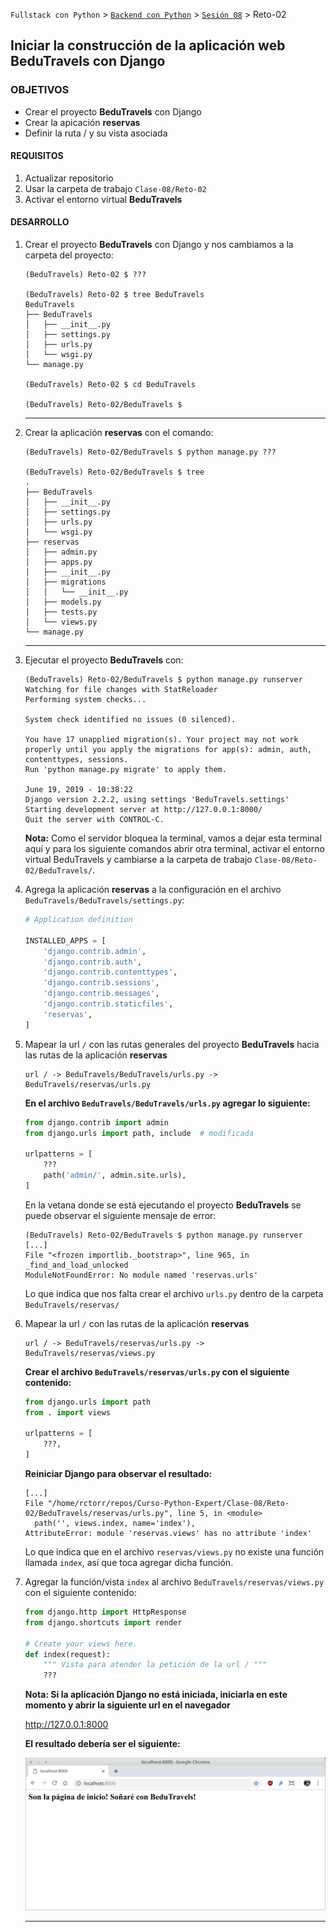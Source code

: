 `Fullstack con Python` > [`Backend con Python`](../../Readme.md) > [`Sesión 08`](../Readme.md) > Reto-02
## Iniciar la construcción de la aplicación web BeduTravels con Django

### OBJETIVOS
- Crear el proyecto __BeduTravels__ con Django
- Crear la apicación __reservas__
- Definir la ruta / y su vista asociada

#### REQUISITOS
1. Actualizar repositorio
1. Usar la carpeta de trabajo `Clase-08/Reto-02`
1. Activar el entorno virtual __BeduTravels__

#### DESARROLLO
1. Crear el proyecto __BeduTravels__ con Django y nos cambiamos a la carpeta del proyecto:

   ```console
   (BeduTravels) Reto-02 $ ???

   (BeduTravels) Reto-02 $ tree BeduTravels
   BeduTravels
   ├── BeduTravels
   │   ├── __init__.py
   │   ├── settings.py
   │   ├── urls.py
   │   └── wsgi.py
   └── manage.py

   (BeduTravels) Reto-02 $ cd BeduTravels

   (BeduTravels) Reto-02/BeduTravels $
   ```
   ***

1. Crear la aplicación __reservas__ con el comando:

   ```console
   (BeduTravels) Reto-02/BeduTravels $ python manage.py ???

   (BeduTravels) Reto-02/BeduTravels $ tree
   .
   ├── BeduTravels
   │   ├── __init__.py
   │   ├── settings.py
   │   ├── urls.py
   │   └── wsgi.py
   ├── reservas
   │   ├── admin.py
   │   ├── apps.py
   │   ├── __init__.py
   │   ├── migrations
   │   │   └── __init__.py
   │   ├── models.py
   │   ├── tests.py
   │   └── views.py
   └── manage.py
   ```
   ***

1. Ejecutar el proyecto __BeduTravels__ con:

   ```console
   (BeduTravels) Reto-02/BeduTravels $ python manage.py runserver
   Watching for file changes with StatReloader
   Performing system checks...

   System check identified no issues (0 silenced).

   You have 17 unapplied migration(s). Your project may not work properly until you apply the migrations for app(s): admin, auth, contenttypes, sessions.
   Run 'python manage.py migrate' to apply them.

   June 19, 2019 - 10:38:22
   Django version 2.2.2, using settings 'BeduTravels.settings'
   Starting development server at http://127.0.0.1:8000/
   Quit the server with CONTROL-C.   
   ```

   __Nota:__ Como el servidor bloquea la terminal, vamos a dejar esta terminal aquí y para los siguiente comandos abrir otra terminal, activar el entorno virtual BeduTravels y cambiarse a la carpeta de trabajo `Clase-08/Reto-02/BeduTravels/`.

1. Agrega la aplicación __reservas__ a la configuración en el archivo `BeduTravels/BeduTravels/settings.py`:

   ```python
   # Application definition

   INSTALLED_APPS = [
       'django.contrib.admin',
       'django.contrib.auth',
       'django.contrib.contenttypes',
       'django.contrib.sessions',
       'django.contrib.messages',
       'django.contrib.staticfiles',
       'reservas',
   ]   
   ```

1. Mapear la url `/` con las rutas generales del proyecto __BeduTravels__ hacia las rutas de la aplicación __reservas__

   ```
   url / -> BeduTravels/BeduTravels/urls.py -> BeduTravels/reservas/urls.py
   ```

   __En el archivo `BeduTravels/BeduTravels/urls.py` agregar lo siguiente:__

   ```python
   from django.contrib import admin
   from django.urls import path, include  # modificada

   urlpatterns = [
       ???
       path('admin/', admin.site.urls),
   ]
   ```

   En la vetana donde se está ejecutando el proyecto __BeduTravels__ se puede observar el siguiente mensaje de error:

   ```console
   (BeduTravels) Reto-02/BeduTravels $ python manage.py runserver
   [...]
   File "<frozen importlib._bootstrap>", line 965, in _find_and_load_unlocked
   ModuleNotFoundError: No module named 'reservas.urls'
   ```
   Lo que indica que nos falta crear el archivo `urls.py` dentro de la carpeta `BeduTravels/reservas/`

1. Mapear la url `/` con las rutas de la aplicación __reservas__

   ```
   url / -> BeduTravels/reservas/urls.py -> BeduTravels/reservas/views.py
   ```

   __Crear el archivo `BeduTravels/reservas/urls.py` con el siguiente contenido:__

   ```python
   from django.urls import path
   from . import views

   urlpatterns = [
       ???,
   ]
   ```

   __Reiniciar Django para observar el resultado:__

   ```console
   [...]
   File "/home/rctorr/repos/Curso-Python-Expert/Clase-08/Reto-02/BeduTravels/reservas/urls.py", line 5, in <module>
     path('', views.index, name='index'),
   AttributeError: module 'reservas.views' has no attribute 'index'
   ```
   Lo que indica que en el archivo `reservas/views.py` no existe una función llamada `index`, así que toca agregar dicha función.

1. Agregar la función/vista `index` al archivo `BeduTravels/reservas/views.py` con el siguiente contenido:

   ```python
   from django.http import HttpResponse
   from django.shortcuts import render

   # Create your views here.
   def index(request):
       """ Vista para atender la petición de la url / """
       ???
   ```

   __Nota: Si la aplicación Django no está iniciada, iniciarla en este momento y abrir la siguiente url en el navegador__

   http://127.0.0.1:8000

   __El resultado debería ser el siguiente:__

   ![Página de inicio BeduTravels](assets/bedutravels-index-01.png)
   ***
